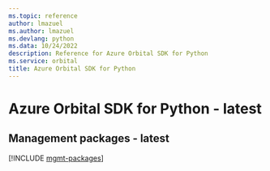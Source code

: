 ```yaml
---
ms.topic: reference
author: lmazuel
ms.author: lmazuel
ms.devlang: python
ms.data: 10/24/2022
description: Reference for Azure Orbital SDK for Python
ms.service: orbital
title: Azure Orbital SDK for Python
---
```

# Azure Orbital SDK for Python - latest

## Management packages - latest
[!INCLUDE [mgmt-packages](orbital-mgmt-index.md)]